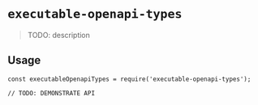# `executable-openapi-types`

> TODO: description

## Usage

```
const executableOpenapiTypes = require('executable-openapi-types');

// TODO: DEMONSTRATE API
```
